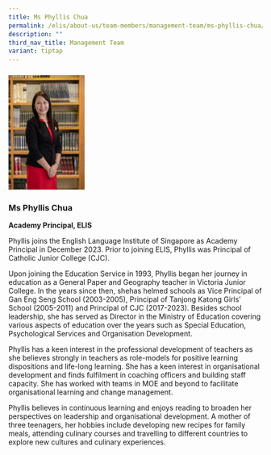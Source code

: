 ```yaml
---
title: Ms Phyllis Chua
permalink: /elis/about-us/team-members/management-team/ms-phyllis-chua/
description: ""
third_nav_title: Management Team
variant: tiptap
---
```

<h3></h3><div class="isomer-image-wrapper"><img style="width: 30%;" height="auto" width="100%" alt="" src="/images/ms-phyllis-chua.jpeg"></div><h3><strong>Ms Phyllis Chua</strong></h3><p><strong>Academy Principal, ELIS</strong></p><p>Phyllis joins the English Language Institute of Singapore as Academy Principal in December 2023.&nbsp;Prior to joining ELIS, Phyllis was Principal of Catholic Junior College (CJC).</p><p>Upon joining the Education Service in 1993, Phyllis began her journey in education as a General Paper and Geography teacher in Victoria Junior College. In the years since then, shehas&nbsp;helmed schools as Vice Principal of Gan Eng Seng School (2003-2005), Principal of Tanjong Katong Girls’ School (2005-2011) and Principal of CJC (2017-2023). Besides school leadership, she&nbsp;has&nbsp;served as Director in the Ministry of Education covering various aspects of education over the years such as Special Education, Psychological Services and Organisation Development.</p><p>Phyllis has a keen interest in the professional development of teachers as she believes strongly in teachers as role-models for positive learning dispositions and life-long learning. She has a keen interest in organisational development and finds fulfilment in coaching officers and building staff capacity. She has worked with teams in MOE and beyond to facilitate organisational learning and change management.</p><p>Phyllis believes in continuous learning and enjoys reading to broaden her perspectives on leadership and organisational development. A mother of three teenagers, her hobbies include developing new recipes for family meals, attending culinary courses and travelling to different countries to explore new cultures and culinary experiences.</p>